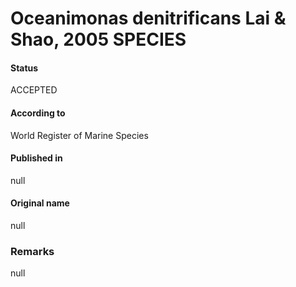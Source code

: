 Oceanimonas denitrificans Lai & Shao, 2005 SPECIES
=======

#### Status
ACCEPTED

#### According to
World Register of Marine Species

#### Published in
null

#### Original name
null

### Remarks
null
